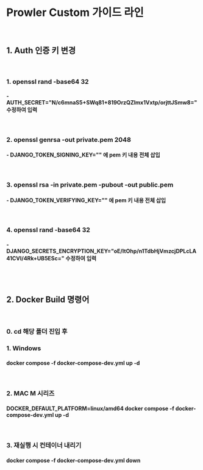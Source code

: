 # Prowler Custom 가이드 라인

<br>

## 1. Auth 인증 키 변경

<br>

### 1. openssl rand -base64 32
#### - AUTH_SECRET="N/c6mnaS5+SWq81+819OrzQZlmx1Vxtp/orjttJSmw8=" 수정하여 입력

<br>

### 2. openssl genrsa -out private.pem 2048
#### - DJANGO_TOKEN_SIGNING_KEY="" 에 pem 키 내용 전체 삽입

<br>

### 3. openssl rsa -in private.pem -pubout -out public.pem
#### - DJANGO_TOKEN_VERIFYING_KEY="" 에 pem 키 내용 전체 삽입

<br>

### 4.  openssl rand -base64 32
#### - DJANGO_SECRETS_ENCRYPTION_KEY="oE/ltOhp/n1TdbHjVmzcjDPLcLA41CVI/4Rk+UB5ESc=" 수정하여 입력

<br>
<br>

## 2. Docker Build 명령어

<br>

### 0. cd 해당 폴더 진입 후

### 1. Windows
#### docker compose -f docker-compose-dev.yml up -d

<br>

### 2. MAC M 시리즈
#### DOCKER_DEFAULT_PLATFORM=linux/amd64 docker compose -f docker-compose-dev.yml up -d

<br>

### 3. 재실행 시 컨테이너 내리기
#### docker compose -f docker-compose-dev.yml down
